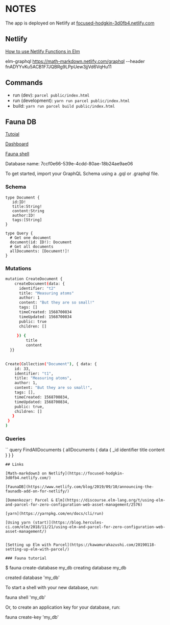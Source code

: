 
# NOTES

The app is deployed on Netlify at [focused-hodgkin-3d0fb4.netlify.com](https://focused-hodgkin-3d0fb4.netlify.com/)

## Netlify 

[How to use Netlify Functions in Elm](https://www.freecodecamp.org/news/how-to-use-netlify-functions-in-elm/?utm_campaign=Elm%20Weekly&utm_medium=email&utm_source=Revue%20newsletter)


elm-graphql https://math-markdown.netlify.com/graphql --header fnADYYvKu5ACB1F7JQBRg9LPpUew3jjVd6VqHu11

## Commands

- run (dev): `parcel public/index.html`
- run (development): `yarn run parcel public/index.html`
-  build: `yarn run parcel build public/index.html`
    
## Fauna DB

[Tutoial](https://docs.fauna.com/fauna/current/start/cloud)

[Dashboard](https://dashboard.fauna.com/)


[Fauna shell](https://fauna.com/blog/introducing-fauna-shell)

Database name: 7ccf0e66-539e-4cdd-80ae-18b24ae9ae06

To get started, import your GraphQL Schema using a .gql or .graphql file.

### Schema

```
type Document {
   id:ID!
   title:String!
   content:String
   author:ID!
   tags:[String]
}

type Query {
  # Get one document
  document(id: ID!): Document
  # Get all documents
  allDocuments: [Document!]!
}
```


### Mutations

```bash
mutation CreateDocument {
    createDocument(data: {
      identifier: "t2"
      title: "Measuring atoms"
      author: 1
      content: "But they are so small!"
      tags: []
      timeCreated: 1568700834
      timeUpdated: 1568700834
      public: true
      children: []
      
     }) {
         title
         content
  }}
    
```

```bash
Create(Collection("Document"), { data: {
    id: 33,
    identifier: "t1",
    title: "Measuring atoms",
    author: 1,
    content: "But they are so small!",
    tags: [],
    timeCreated: 1568700834,
    timeUpdated: 1568700834,
    public: true,
    children: []
   } 
 }
)
```

### Queries

``
query FindAllDocuments {
  allDocuments {
    data {
      _id
      identifier
      title
      content
    }
  }
}
```
## Links

[Math-markdown3 on Netlify](https://focused-hodgkin-3d0fb4.netlify.com/)

[FaunaDB](https://www.netlify.com/blog/2019/09/10/announcing-the-faunadb-add-on-for-netlify/)

[Domenkozar: Parcel & Elm](https://discourse.elm-lang.org/t/using-elm-and-parcel-for-zero-configuration-web-asset-management/2576)

[yarn](https://yarnpkg.com/en/docs/cli/run)

[Using yarn (start)](https://blog.hercules-ci.com/elm/2018/11/21/using-elm-and-parcel-for-zero-configuration-web-asset-management/)


[Setting up Elm with Parcel](https://kawamurakazushi.com/20190118-setting-up-elm-with-parcel/)

### Fauna tutorial

```
$ fauna create-database my_db
creating database my_db

  created database 'my_db'

  To start a shell with your new database, run:

  fauna shell 'my_db'

  Or, to create an application key for your database, run:

  fauna create-key 'my_db'
 ```$xslt

```